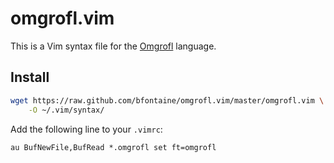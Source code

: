 omgrofl.vim
===========

This is a Vim syntax file for the [Omgrofl](http://esolangs.org/wiki/omgrofl)
language.

Install
-------

```bash
wget https://raw.github.com/bfontaine/omgrofl.vim/master/omgrofl.vim \
    -O ~/.vim/syntax/
```

Add the following line to your `.vimrc`:

```vim
au BufNewFile,BufRead *.omgrofl set ft=omgrofl
```
